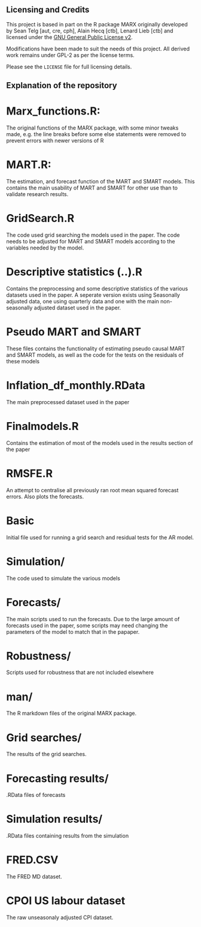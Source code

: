## Licensing and Credits

This project is based in part on the R package MARX originally developed by Sean Telg [aut, cre, cph], Alain Hecq [ctb], Lenard Lieb [ctb] and licensed under the [GNU General Public License v2](https://www.gnu.org/licenses/old-licenses/gpl-2.0.en.html).

Modifications have been made to suit the needs of this project. All derived work remains under GPL-2 as per the license terms.

Please see the `LICENSE` file for full licensing details.

## Explanation of the repository

# Marx_functions.R: 

The original functions of the MARX package, with some minor tweaks made, e.g. the line breaks before some else statements were removed to prevent errors with newer versions of R

# MART.R:

The estimation, and forecast function of the MART and SMART models. This contains the main usability of MART and SMART for other use than to validate research results.

# GridSearch.R 

The code used grid searching the models used in the paper. The code needs to be adjusted for MART and SMART models according to the variables needed by the model.

# Descriptive statistics (..).R

Contains the preprocessing and some descriptive statistics of the various datasets used in the paper. A seperate version exists using Seasonally adjusted data, one using quarterly data and one with the main non-seasonally adjusted dataset used in the paper.

# Pseudo MART and SMART

These files contains the functionality of estimating pseudo causal MART and SMART models, as well as the code for the tests on the residuals of these models

# Inflation_df_monthly.RData

The main preprocessed dataset used in the paper

# Finalmodels.R 

Contains the estimation of most of the models used in the results section of the paper

# RMSFE.R

An attempt to centralise all previously ran root mean squared forecast errors. Also plots the forecasts.

# Basic 

Initial file used for running a grid search and residual tests for the AR model.

# Simulation/

The code used to simulate the various models

# Forecasts/

The main scripts used to run the forecasts. Due to the large amount of forecasts used in the paper, some scripts may need changing the parameters of the model to match that in the papaper.

# Robustness/
Scripts used for robustness that are not included elsewhere

# man/

The R markdown files of the original MARX package.

# Grid searches/
The results of the grid searches.

# Forecasting results/

.RData files of forecasts

# Simulation results/
.RData files containing results from the simulation

# FRED.CSV
The FRED MD dataset.

# CPOI US labour dataset
The raw unseasonaly adjusted CPI dataset.

